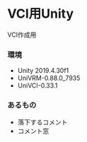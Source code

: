 # VCI用Unity
VCI作成用

### 環境
* Unity 2019.4.30f1
* UniVRM-0.88.0_7935
* UniVCI-0.33.1

### あるもの
* 落下するコメント
* コメント窓
